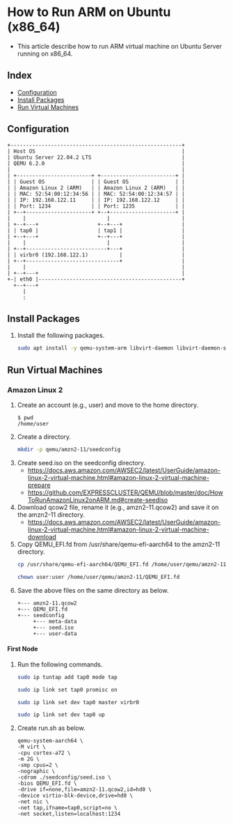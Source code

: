 # How to Run ARM on Ubuntu (x86_64)
- This article describe how to run ARM virtual machine on Ubuntu Server running on x86_64.

## Index
- [Configuration](#configuration)
- [Install Packages](#install-packages)
- [Run Virtual Machines](#run-virtual-machines)

## Configuration
```
+-------------------------------------------------------+
| Host OS                                               |
| Ubuntu Server 22.04.2 LTS                             |
| QEMU 6.2.0                                            |
|                                                       |
| +------------------------+ +------------------------+ |
| | Guest OS               | | Guest OS               | |
| | Amazon Linux 2 (ARM)   | | Amazon Linux 2 (ARM)   | |
| | MAC: 52:54:00:12:34:56 | | MAC: 52:54:00:12:34:57 | |
| | IP: 192.168.122.11     | | IP: 192.168.122.12     | |
| | Port: 1234             | | Port: 1235             | |
| +--+---------------------+ +--+---------------------+ |
|    |                          |                       |
| +--+---+                   +--+---+                   |
| | tap0 |                   | tap1 |                   |
| +--+---+                   +--+---+                   |
|    |                          |                       |
| +--+--------------------------+---+                   |
| | virbr0 (192.168.122.1)          |                   |
| +--+------------------------------+                   |
|    |                                                  |
| +--+---+                                              |
+-| eth0 |----------------------------------------------+
  +--+---+
     |
     :
```

## Install Packages
1. Install the following packages.
   ```sh
   sudo apt install -y qemu-system-arm libvirt-daemon libvirt-daemon-system genisoimage
   ```

## Run Virtual Machines
### Amazon Linux 2
1. Create an account (e.g., user) and move to the home directory.
   ```
   $ pwd
   /home/user
   ```
1. Create a directory.
   ```sh
   mkdir -p qemu/amzn2-11/seedconfig
   ```
1. Create seed.iso on the seedconfig directory.
   - https://docs.aws.amazon.com/AWSEC2/latest/UserGuide/amazon-linux-2-virtual-machine.html#amazon-linux-2-virtual-machine-prepare
   - https://github.com/EXPRESSCLUSTER/QEMU/blob/master/doc/HowToRunAmazonLinux2onARM.md#create-seediso
1. Download qcow2 file, rename it (e.g., amzn2-11.qcow2) and save it on the amzn2-11 directory.
   - https://docs.aws.amazon.com/AWSEC2/latest/UserGuide/amazon-linux-2-virtual-machine.html#amazon-linux-2-virtual-machine-download
1. Copy QEMU_EFI.fd from /usr/share/qemu-efi-aarch64 to the amzn2-11 directory.
   ```sh
   cp /usr/share/qemu-efi-aarch64/QEMU_EFI.fd /home/user/qemu/amzn2-11/
   ```
   ```sh
   chown user:user /home/user/qemu/amzn2-11/QEMU_EFI.fd
   ```
1. Save the above files on the same directory as below.
   ```
   +--- amzn2-11.qcow2
   +--- QEMU_EFI.fd
   +--- seedconfig
        +--- meta-data
        +--- seed.iso
        +--- user-data   
   ```   

#### First Node
1. Run the following commands.
   ```sh
   sudo ip tuntap add tap0 mode tap
   ```
   ```sh
   sudo ip link set tap0 promisc on
   ```
   ```sh
   sudo ip link set dev tap0 master virbr0
   ```
   ```sh
   sudo ip link set dev tap0 up
   ```
1. Create run.sh as below.
   ```
   qemu-system-aarch64 \
   -M virt \
   -cpu cortex-a72 \
   -m 2G \
   -smp cpus=2 \
   -nographic \
   -cdrom ./seedconfig/seed.iso \
   -bios QEMU_EFI.fd \
   -drive if=none,file=amzn2-11.qcow2,id=hd0 \
   -device virtio-blk-device,drive=hd0 \
   -net nic \
   -net tap,ifname=tap0,script=no \
   -net socket,listen=localhost:1234   
   ```
